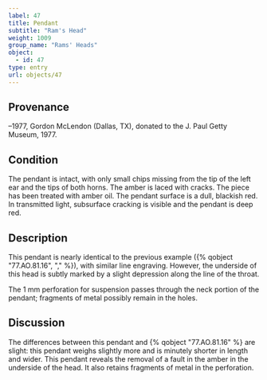 ```yaml
---
label: 47
title: Pendant
subtitle: "Ram's Head"
weight: 1009
group_name: "Rams' Heads"
object:
  - id: 47
type: entry
url: objects/47
---
```


## Provenance

–1977, Gordon McLendon (Dallas, TX), donated to the J. Paul Getty Museum, 1977.

## Condition

The pendant is intact, with only small chips missing from the tip of the left ear and the tips of both horns. The amber is laced with cracks. The piece has been treated with amber oil. The pendant surface is a dull, blackish red. In transmitted light, subsurface cracking is visible and the pendant is deep red.

## Description

This pendant is nearly identical to the previous example ({% qobject "77.AO.81.16", "," %}), with similar line engraving. However, the underside of this head is subtly marked by a slight depression along the line of the throat.

The 1 mm perforation for suspension passes through the neck portion of the pendant; fragments of metal possibly remain in the holes.

## Discussion

The differences between this pendant and {% qobject "77.AO.81.16" %} are slight: this pendant weighs slightly more and is minutely shorter in length and wider. This pendant reveals the removal of a fault in the amber in the underside of the head. It also retains fragments of metal in the perforation.
